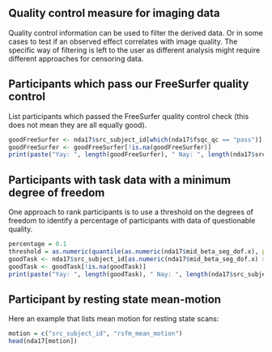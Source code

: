 ## Quality control measure for imaging data

Quality control information can be used to filter the derived data. Or in some cases to test if an observed effect correlates with image quality. The specific way of filtering is left to the user as different analysis might require different approaches for censoring data.

## Participants which pass our FreeSurfer quality control

List participants which passed the FreeSurfer quality control check (this does not mean they are all equally good).

```r
goodFreeSurfer <- nda17$src_subject_id[which(nda17$fsqc_qc == "pass")]
goodFreeSurfer <- goodFreeSurfer[!is.na(goodFreeSurfer)]
print(paste("Yay: ", length(goodFreeSurfer), " Nay: ", length(nda17$src_subject_id[!is.na(nda17$fsqc_qc)]) - length(goodFreeSurfer), sep=""))
```

## Participants with task data with a minimum degree of freedom

One approach to rank participants is to use a threshold on the degrees of freedom to identify a percentage of participants with data of questionable quality.

```r
percentage = 0.1
threshold = as.numeric(quantile(as.numeric(nda17$mid_beta_seg_dof.x), probs=c(percentage), na.rm= TRUE))
goodTask <- nda17$src_subject_id[as.numeric(nda17$mid_beta_seg_dof.x) >= threshold]
goodTask <- goodTask[!is.na(goodTask)]
print(paste("Yay: ", length(goodTask), " Nay: ", length(nda17$src_subject_id[!is.na(nda17$mid_beta_seg_dof.x)]) - length(goodTask), sep=""))
```

## Participant by resting state mean-motion

Here an example that lists mean motion for resting state scans:

```r
motion = c("src_subject_id", "rsfm_mean_motion")
head(nda17[motion])
```

